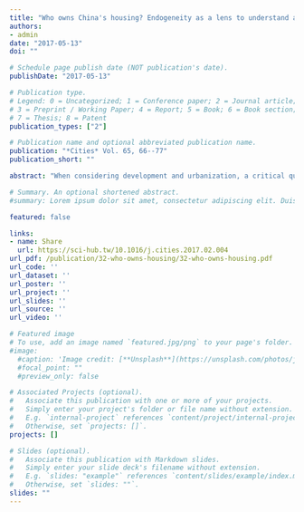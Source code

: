 ```yaml
---
title: "Who owns China's housing? Endogeneity as a lens to understand ambiguities of urban and rural property"
authors:
- admin
date: "2017-05-13"
doi: ""

# Schedule page publish date (NOT publication's date).
publishDate: "2017-05-13"

# Publication type.
# Legend: 0 = Uncategorized; 1 = Conference paper; 2 = Journal article;
# 3 = Preprint / Working Paper; 4 = Report; 5 = Book; 6 = Book section;
# 7 = Thesis; 8 = Patent
publication_types: ["2"]

# Publication name and optional abbreviated publication name.
publication: "*Cities* Vol. 65, 66--77"
publication_short: ""

abstract: "When considering development and urbanization, a critical question relates to the institutions on the basis of which these ought to be achieved. Formal, private and titled property rights are oft considered as essential in this. However, contrary to the notion that such rights can be exogenously designed and implemented, this paper ascertains that the property rights of Chinese housing stem from endogenous development. The institutional amalgam of contradictory, overlapping and opaque rights points to endogeneity – resultant from actors' multitudinous interactions, bargaining and conflict – rather than the reverse. The housing property rights are analyzed in an evolutionary sense around ownership as an idealized concept. In so doing, the paper describes how the Chinese housing rights' structure developed into its current form; what has been commercialized and what not; and what is formally defined and what not. The analysis covers a half century: the collectivist period since 1962 until the present, with a focus on the time since the 1998 Housing Reforms. The analysis includes the main types of urban and rural housing. In light of the endogenous structure of China's housing, the article cautions against precipitous institutional intervention, and contends that formalization and titling should proceed with great care."

# Summary. An optional shortened abstract.
#summary: Lorem ipsum dolor sit amet, consectetur adipiscing elit. Duis posuere tellus ac convallis placerat. Proin tincidunt magna sed ex sollicitudin condimentum.

featured: false

links:
- name: Share
  url: https://sci-hub.tw/10.1016/j.cities.2017.02.004
url_pdf: /publication/32-who-owns-housing/32-who-owns-housing.pdf
url_code: ''
url_dataset: ''
url_poster: ''
url_project: ''
url_slides: ''
url_source: ''
url_video: ''

# Featured image
# To use, add an image named `featured.jpg/png` to your page's folder. 
#image:
  #caption: 'Image credit: [**Unsplash**](https://unsplash.com/photos/jdD8gXaTZsc)'
  #focal_point: ""
  #preview_only: false

# Associated Projects (optional).
#   Associate this publication with one or more of your projects.
#   Simply enter your project's folder or file name without extension.
#   E.g. `internal-project` references `content/project/internal-project/index.md`.
#   Otherwise, set `projects: []`.
projects: []

# Slides (optional).
#   Associate this publication with Markdown slides.
#   Simply enter your slide deck's filename without extension.
#   E.g. `slides: "example"` references `content/slides/example/index.md`.
#   Otherwise, set `slides: ""`.
slides: ""
---
```

